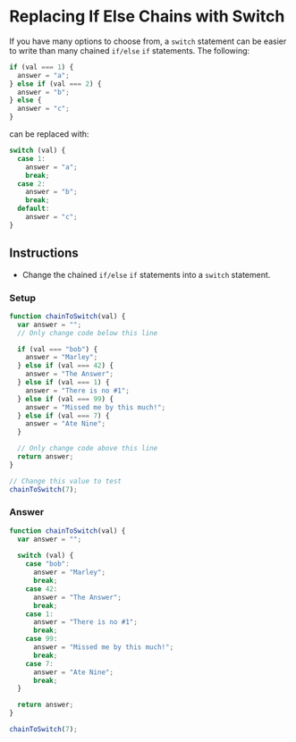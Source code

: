 # Replacing If Else Chains with Switch

If you have many options to choose from, a `switch` statement
can be easier to write than many chained `if/else` `if` statements.
The following:

```javascript
if (val === 1) {
  answer = "a";
} else if (val === 2) {
  answer = "b";
} else {
  answer = "c";
}
```

can be replaced with:

```javascript
switch (val) {
  case 1:
    answer = "a";
    break;
  case 2:
    answer = "b";
    break;
  default:
    answer = "c";
}
```

## Instructions
 - Change the chained `if/else` `if` statements into a `switch` statement.

### Setup

```javascript
function chainToSwitch(val) {
  var answer = "";
  // Only change code below this line

  if (val === "bob") {
    answer = "Marley";
  } else if (val === 42) {
    answer = "The Answer";
  } else if (val === 1) {
    answer = "There is no #1";
  } else if (val === 99) {
    answer = "Missed me by this much!";
  } else if (val === 7) {
    answer = "Ate Nine";
  }

  // Only change code above this line
  return answer;
}

// Change this value to test
chainToSwitch(7);
```

### Answer

```javascript
function chainToSwitch(val) {
  var answer = "";
  
  switch (val) {
    case "bob":
      answer = "Marley";
      break;
    case 42:
      answer = "The Answer";
      break;
    case 1:
      answer = "There is no #1";
      break;
    case 99:
      answer = "Missed me by this much!";
      break;
    case 7:
      answer = "Ate Nine";
      break;
  }

  return answer;
}

chainToSwitch(7);
```
